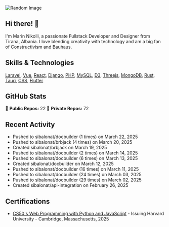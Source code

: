 ![Random Image](assets/1.png)
## Hi there! 👋

I'm Marin Nikolli, a passionate Fullstack Developer and Designer from Tirana, Albania. I love blending creativity with technology and am a big fan of Constructivism and Bauhaus.

## Skills & Technologies

[Laravel](https://laravel.com/), [Vue](https://vuejs.org/), [React](https://react.dev/), [Django](https://www.djangoproject.com/), [PHP](https://www.php.net/), [MySQL](https://www.mysql.com/), [D3](https://d3js.org/), [Threejs](https://threejs.org/), [MongoDB](https://www.mongodb.com/?msockid=18f41f88c021681c2a650aaac1546995), [Rust](https://www.rust-lang.org/), [Tauri](https://tauri.app/), [CSS](https://css3.com/), [Flutter](https://flutter.dev/)

## GitHub Stats

🌟 **Public Repos:** 22
🌟 **Private Repos:** 72  

## Recent Activity
- Pushed to sibalonat/docbuilder (1 times) on March 22, 2025
- Pushed to sibalonat/brbjack (4 times) on March 20, 2025
- Created sibalonat/brbjack on March 19, 2025
- Pushed to sibalonat/docbuilder (2 times) on March 14, 2025
- Pushed to sibalonat/docbuilder (6 times) on March 13, 2025
- Created sibalonat/docbuilder on March 12, 2025
- Pushed to sibalonat/docbuilder (16 times) on March 11, 2025
- Pushed to sibalonat/docbuilder (24 times) on March 03, 2025
- Pushed to sibalonat/docbuilder (29 times) on March 02, 2025
- Created sibalonat/api-integration on February 26, 2025



## Certifications

- [CS50's Web Programming with
Python and JavaScript](https://certificates.cs50.io/faf4470c-c773-489d-bc3e-b0086a8a5404.pdf?size=letter) - Issuing Harvard University - Cambridge, Massachusetts, 2025

